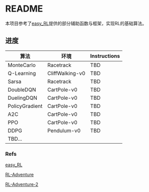 # README

本项目参考了[easy_RL](https://github.com/datawhalechina/easy-rl/tree/master/codes)提供的部分辅助函数与框架，实现RL的基础算法。

## 进度

| 算法           | 环境            | Instructions |
| -------------- | --------------- | ------------ |
| MonteCarlo     | Racetrack       | TBD          |
| Q-Learning     | CliffWalking-v0 | TBD          |
| Sarsa          | Racetrack       | TBD          |
| DoubleDQN      | CartPole-v0     | TBD          |
| DuelingDQN     | CartPole-v0     | TBD          |
| PolicyGradient | CartPole-v0     | TBD          |
| A2C            | CartPole-v0     | TBD          |
| PPO            | CartPole-v0     | TBD          |
| DDPG           | Pendulum-v0     | TBD          |
| TBD...         |                 |              |

### Refs

[easy_RL](https://github.com/datawhalechina/easy-rl/tree/master/codes)

[RL-Adventure](https://github.com/higgsfield/RL-Adventure)

[RL-Adventure-2](https://github.com/higgsfield/RL-Adventure-2)